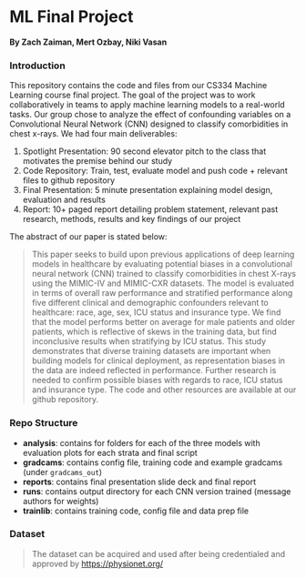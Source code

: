 # ML Final Project
**By Zach Zaiman, Mert Ozbay, Niki Vasan**

### Introduction 
This repository contains the code and files from our CS334 Machine Learning course final project. The goal of the project was to work collaboratively in teams to apply machine learning models to a real-world tasks. Our group chose to analyze the effect of confounding variables on a Convolutional Neural Network (CNN) designed to classify comorbidities in chest x-rays. We had four main deliverables: 
1. Spotlight Presentation: 90 second elevator pitch to the class that motivates the premise behind our study
2. Code Repository: Train, test, evaluate model and push code + relevant files to github repository 
3. Final Presentation: 5 minute presentation explaining model design, evaluation and results
4. Report: 10+ paged report detailing problem statement, relevant past research, methods, results and key findings of our project

The abstract of our paper is stated below:
> This paper seeks to build upon previous applications of deep learning models in healthcare by evaluating potential biases in a convolutional neural network (CNN) trained to classify comorbidities in chest X-rays using the MIMIC-IV and MIMIC-CXR datasets. The model is evaluated in terms of overall raw performance and stratified performance along five different clinical and demographic confounders relevant to healthcare: race, age, sex, ICU status and insurance type. We find that the model performs better on average for male patients and older patients, which is reflective of skews in the training data, but find inconclusive results when stratifying by ICU status. This study demonstrates that diverse training datasets are important when building models for clinical deployment, as representation biases in the data are indeed reflected in performance. Further research is needed to confirm possible biases with regards to race, ICU status and insurance type. The code and other resources are available at our github repository.


### Repo Structure 
* **analysis**: contains for folders for each of the three models with evaluation plots for each strata and final script
* **gradcams**: contains config file, training code and example gradcams (under `gradcams_out`)
* **reports**: contains final presentation slide deck and final report 
* **runs**: contains output directory for each CNN version trained (message authors for weights)
* **trainlib**: contains training code, config file and data prep file

### Dataset
> The dataset can be acquired and used after being credentialed and approved by https://physionet.org/
